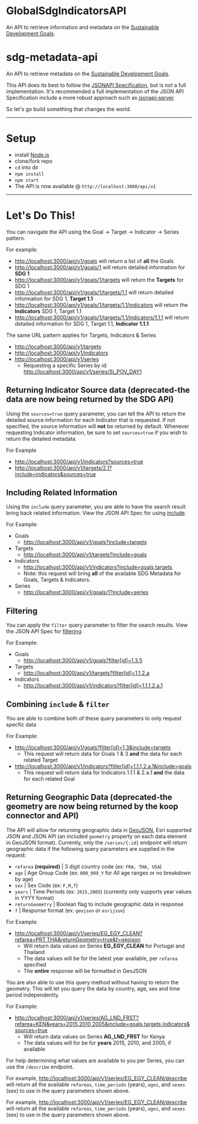 # GlobalSdgIndicatorsAPI

An API to retrieve information and metadata on the [Sustainable Development Goals](http://www.un.org/sustainabledevelopment/sustainable-development-goals/). 

# sdg-metadata-api
An API to retrieve metadata on the [Sustainable Development Goals](http://www.un.org/sustainabledevelopment/sustainable-development-goals/). 

This API does its best to follow the [JSONAPI Specification](http://jsonapi.org/), but is not a full implementation. It's recommended a full implementation of the JSON API Specification include a more robust approach such as [jsonapi-server](https://github.com/holidayextras/jsonapi-server)

So let's go build something that changes the world.

---

# Setup
- install [Node.js](https://nodejs.org/en/)
- clone/fork repo
- `cd` into dir
- `npm install`
- `npm start`
- The API is now available @ `http://localhost:3000/api/v1`

---
# Let's Do This!
You can navigate the API using the Goal -> Target -> Indicator -> Series pattern.

For example:

- [http://localhost:3000/api/v1/goals](http://localhost:3000/api/v1/goals) will return a list of **all** the Goals
- [http://localhost:3000/api/v1/goals/1](http://localhost:3000/api/v1/goals/1) will return detailed information for **SDG 1**
- [http://localhost:3000/api/v1/goals/1/targets](http://localhost:3000/api/v1/goals/1/targets) will return the **Targets** for SDG 1
- [http://localhost:3000/api/v1/goals/1/targets/1.1](http://localhost:3000/api/v1/goals/1/targets/1.1) will return detailed information for SDG 1, **Target 1.1**
- [http://localhost:3000/api/v1/goals/1/targets/1.1/indicators](http://localhost:3000/api/v1/goals/1/targets/1.1/indicators) will return the **Indicators** SDG 1, Target 1.1
- [http://localhost:3000/api/v1/goals/1/targets/1.1/indicators/1.1.1](http://localhost:3000/api/v1/goals/1/targets/1.1/indicators/1.1.1) will return detailed information for SDG 1, Target 1.1, **Indicator 1.1.1**

The same URL pattern applies for Targets, Indicators & Series

- [http://localhost:3000/api/v1/targets](http://localhost:3000/api/v1/targets)
- [http://localhost:3000/api/v1/indicators](http://localhost:3000/api/v1/indicators)
- [http://localhost:3000/api/v1/series](http://localhost:3000/api/v1/series)
  - Requesting a specific Series by id: [http://localhost:3000/api/v1/series/SI_POV_DAY1](http://localhost:3000/api/v1/series/SI_POV_DAY1)

## Returning Indicator Source data (deprecated-the data are now being returned by the SDG API)
Using the `sources=true` query parameter, you can tell the API to return the detailed source information for each Indicator that is requested. If not specified, the source information will **not** be returned by default. Whenever requesting Indicator information, be sure to set `sources=true` if you wish to return the detailed metadata.

For Example

- [http://localhost:3000/api/v1/indicators?sources=true](http://localhost:3000/api/v1/indicators?sources=true)
- [http://localhost:3000/api/v1/targets/2.1?include=indicators&sources=true](http://localhost:3000/api/v1/targets/2.1?include=indicators&sources=true)

## Including Related Information
Using the `include` query parameter, you are able to have the search result bring back related information. View the JSON API Spec for using [include](http://jsonapi.org/format/#fetching-includes).

For Example:

- Goals
  - [http://localhost:3000/api/v1/goals?include=targets](http://localhost:3000/api/v1/goals?include=targets)
- Targets
  - [http://localhost:3000/api/v1/targets?include=goals](http://localhost:3000/api/v1/targets?include=goals)
- Indicators
  - [http://localhost:3000/api/v1/indicators?include=goals,targets](http://localhost:3000/api/v1/indicators?include=goals,targets)
  - Note: this request will bring **all** of the available SDG Metadata for Goals, Targets & Indicators.
- Series
  - [http://localhost:3000/api/v1/goals/1?include=series](http://localhost:3000/api/v1/goals/1?include=series)

## Filtering
You can apply the `filter` query parameter to filter the search results. View the JSON API Spec for [filtering](http://jsonapi.org/format/#fetching-filtering).

For Example:

- Goals
  - [http://localhost:3000/api/v1/goals?filter[id]=1,3,5](http://localhost:3000/api/v1/goals?filter[id]=1,3,5)
- Targets
  - [http://localhost:3000/api/v1/targets?filter[id]=1.1,2.a](http://localhost:3000/api/v1/targets?filter[id]=1.1,2.a)
- Indicators
  - [http://localhost:3000/api/v1/indicators?filter[id]=1.1.1,2.a.1](http://localhost:3000/api/v1/indicators?filter[id]=1.1,2.a.1)

## Combining `include` & `filter`
You are able to combine both of these query parameters to only request specfic data

For Example:

- [http://localhost:3000/api/v1/goals?filter[id]=1,3&include=targets](http://localhost:3000/api/v1/goals?filter[id]=1,3&include=targets)
  - This request will return data for Goals 1 & 3 **and** the data for each related Target
- [http://localhost:3000/api/v1/indicators?filter[id]=1.1.1,2.a.1&include=goals](http://localhost:3000/api/v1/indicators?filter[id]=1.1.1,2.a.1&include=goals)
  - This request will return data for Indicators 1.1.1 & 2.a.1 **and** the data for each related Goal
  
## Returning Geographic Data (deprecated-the geometry are now being returned by the koop connector and API)
The API will allow for returning geographic data in [GeoJSON](http://geojson.org/geojson-spec.html), Esri supported JSON and JSON API (an included `geometry` property on each data element in GeoJSON format). Currently, only the `/series/{:id}` endpoint will return geographic data if the following query parameters are supplied in the request:

  - `refarea` **(required)** | 3 digit country code (ex: `FRA, THA, USA`)
  - `age` | Age Group Code (ex: `000_099_Y` for All age ranges or no breakdown by age)
  - `sex` | Sex Code (ex: `F,M,T`)
  - `years` | Time Periods (ex: `2015,2005`) (currently only supports year values in YYYY format)
  - `returnGeometry` | Boolean flag to include geographic data in response
  - `f`	| Response format (ex: `geojson` or `esrijson`)
  
For Example:

- [http://localhost:3000/api/v1/series/EG_EGY_CLEAN?refarea=PRT,THA&returnGeometry=true&f=geojson]([http://localhost:3000/api/v1//series/EG_EGY_CLEAN?refarea=PRT,THA&returnGeometry=true&f=geojson)
  - Will return data values on Series **EG_EGY_CLEAN** for Portugal and Thailand
  - The data values will be for the latest year available, per `refarea` specified
  - The **entire** response will be formatted in GeoJSON

You are also able to use this query method without having to return the geometry. This will let you query the data by country, age, sex and time period independently.

For Example:

- [http://localhost:3000/api/v1/series/AG_LND_FRST?refarea=KEN&years=2015,2010,2005&include=goals,targets,indicators&sources=true](http://localhost:3000/api/v1/series/AG_LND_FRST?refarea=KEN&years=2015,2010,2005&include=goals,targets,indicators&sources=true)
  - Will return data values on Series **AG_LND_FRST** for Kenya
  - The data values will for be for **years** 2015, 2010, and 2005, if available
  
For help determining what values are available to you per Series, you can use the `/describe` endpoint.

For example, [http://localhost:3000/api/v1/series/EG_EGY_CLEAN/describe](http://localhost:3000/api/v1/series/EG_EGY_CLEAN/describe) will return all the available `refareas`, `time_periods` (years), `ages`, and `sexes` (sex) to use in the query parameters shown above.

For example, [http://localhost:3000/api/v1/series/EG_EGY_CLEAN/describe](http://localhost:3000/api/v1/series/EG_EGY_CLEAN/describe) will return all the available `refareas`, `time_periods` (years), `ages`, and `sexes` (sex) to use in the query parameters shown above.

